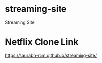 # streaming-site
Streaming Site

# Netflix Clone Link
https://saurabh-ram.github.io/streaming-site/
